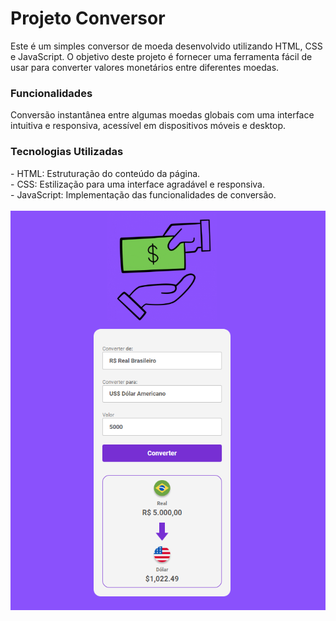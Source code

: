 <h1>Projeto Conversor</h1>
Este é um simples conversor de moeda desenvolvido utilizando HTML, CSS e JavaScript. O objetivo deste projeto é fornecer uma ferramenta fácil de usar para converter valores monetários entre diferentes moedas.

<h3>Funcionalidades</h3>
Conversão instantânea entre algumas moedas globais com uma interface intuitiva e responsiva, acessível em dispositivos móveis e desktop.

<h3>Tecnologias Utilizadas</h3>
- HTML: Estruturação do conteúdo da página.<br>
- CSS: Estilização para uma interface agradável e responsiva.<br>
- JavaScript: Implementação das funcionalidades de conversão.
<br>
<br>

<img src="https://github.com/ftelles19/conversor-moeda/blob/master/Assets/Projeto%20Conversor%202.png?raw=true">
